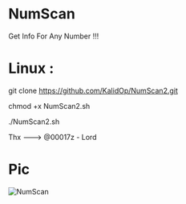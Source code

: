 # NumScan
Get Info For Any Number !!!



# Linux :

git clone https://github.com/KalidOp/NumScan2.git

chmod +x NumScan2.sh

./NumScan2.sh

Thx ---> @00017z - Lord

# Pic

![NumScan](https://github.com/KalidOp/NumScan/blob/master/Screenshot%20from%202020-09-30%2013-53-44.png)
